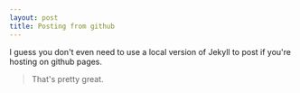 ```yaml
---
layout: post
title: Posting from github
---
```


I guess you don't even need to use a local version of Jekyll to post if you're hosting on github pages. 

> That's pretty great.
